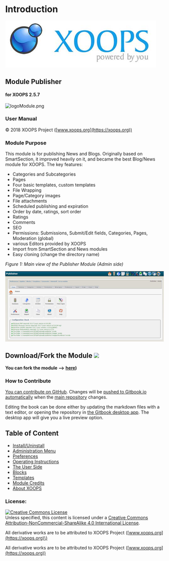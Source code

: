 # Introduction

![logoXoops.jpg](.gitbook/assets/logoxoops.jpg)

## Module Publisher

#### for XOOPS 2.5.7
      
![logoModule.png](.gitbook/assets/logomodule.png)
            
### User Manual

© 2018 XOOPS Project ([www.xoops.org](https://xoops.org))    

### Module Purpose

This module is for publishing News and Blogs. Originally based on SmartSection, it improved heavily on it, and became the best Blog/News module for XOOPS. The key features:

* Categories and Subcategories
* Pages
* Four basic templates, custom templates
* File Wrapping
* Page/Category images
* File attachments
* Scheduled publishing and expiration
* Order by date, ratings, sort order
* Ratings
* Comments
* SEO
* Permissions: Submissions, Submit/Edit fields, Categories, Pages, Moderation \(global\)
* various Editors provided by XOOPS
* Import from SmartSection and News modules
* Easy cloning \(change the directory name\)

 _Figure 1: Main view of the Publisher Module \(Admin side\)_

![image001.jpg](.gitbook/assets/image001.jpg)

## Download/Fork the Module ![](https://xoops.org/images/forkit.png) 

**You can fork the module --&gt;** [**here**](https://github.com/XoopsModules25x/publisher)**\)**

### How to Contribute

[You can contribute on GitHub](https://github.com/XoopsDocs/publisher-tutorial). Changes will be [pushed to Gitbook.io automatically](https://www.gitbook.com/book/xoops/publisher-tutorial/activity) when the [main repository](https://github.com/XoopsDocs/publisher-tutorial) changes.

Editing the book can be done either by updating the markdown files with a text editor, or opening the repository in [the Gitbook desktop app](https://github.com/GitbookIO/editor/blob/master/README.md). The desktop app will give you a live preview option.

## Table of Content

* [Install/Uninstall](1.0-install-uninstall.md)
* [Administration Menu](2.0-administration-menu.md)
* [Preferences](3.0-preferences.md)
* [Operating Instructions](4.0-operating-instructions/)
* [The User Side](the-user-side.md)
* [Blocks](blocks.md)
* [Templates](templates.md)
* [Module Credits](module-credits.md)
* [About XOOPS](https://github.com/xoops/publisher-tutorial/tree/87d7854c40958150b85c3c237b4a30e3a0c3d0a2/en/book/8other.md)
 
### License:

[![Creative Commons License](https://i.creativecommons.org/l/by-nc-sa/4.0/88x31.png)](http://creativecommons.org/licenses/by-nc-sa/4.0/)  
Unless specified, this content is licensed under a [Creative Commons Attribution-NonCommercial-ShareAlike 4.0 International License](http://creativecommons.org/licenses/by-nc-sa/4.0/).

All derivative works are to be attributed to XOOPS Project \([www.xoops.org](https://xoops.org)\)

All derivative works are to be attributed to XOOPS Project ([www.xoops.org](https://xoops.org))
